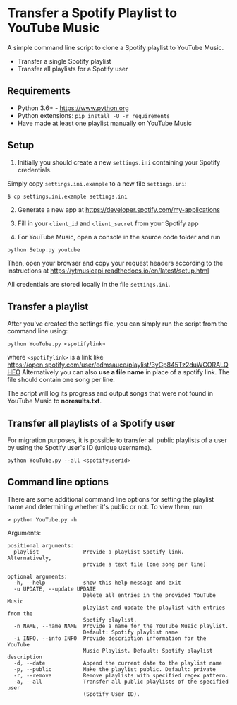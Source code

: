 # Transfer a Spotify Playlist to YouTube Music

A simple command line script to clone a Spotify playlist to YouTube Music.

- Transfer a single Spotify playlist
- Transfer all playlists for a Spotify user


## Requirements

- Python 3.6+ - https://www.python.org
- Python extensions: `pip install -U -r requirements`
- Have made at least one playlist manually on YouTube Music

## Setup

1. Initially you should create a new `settings.ini` containing your Spotify credentials.

Simply copy `settings.ini.example` to a new file `settings.ini`:

```zsh
$ cp settings.ini.example settings.ini
```

2. Generate a new app at https://developer.spotify.com/my-applications

3. Fill in your `client_id` and `client_secret` from your Spotify app

4. For YouTube Music, open a console in the source code folder and run

`python Setup.py youtube`

Then, open your browser and copy your request headers according to the instructions at https://ytmusicapi.readthedocs.io/en/latest/setup.html

All credentials are stored locally in the file `settings.ini`.

## Transfer a playlist

After you've created the settings file, you can simply run the script from the command line using:

`python YouTube.py <spotifylink>`

where `<spotifylink>` is a link like https://open.spotify.com/user/edmsauce/playlist/3yGp845Tz2duWCORALQHFO
Alternatively you can also **use a file name** in place of a spotify link. The file should contain one song per line.

The script will log its progress and output songs that were not found in YouTube Music to **noresults.txt**.

## Transfer all playlists of a Spotify user

For migration purposes, it is possible to transfer all public playlists of a user by using the Spotify user's ID (unique username).

`python YouTube.py --all <spotifyuserid>`


## Command line options

There are some additional command line options for setting the playlist name and determining whether it's public or not. To view them, run

`> python YouTube.py -h`

Arguments:

```
positional arguments:
  playlist              Provide a playlist Spotify link. Alternatively,
                        provide a text file (one song per line)

optional arguments:
  -h, --help            show this help message and exit
  -u UPDATE, --update UPDATE
                        Delete all entries in the provided YouTube Music
                        playlist and update the playlist with entries from the
                        Spotify playlist.
  -n NAME, --name NAME  Provide a name for the YouTube Music playlist.
                        Default: Spotify playlist name
  -i INFO, --info INFO  Provide description information for the YouTube
                        Music Playlist. Default: Spotify playlist description
  -d, --date            Append the current date to the playlist name
  -p, --public          Make the playlist public. Default: private
  -r, --remove          Remove playlists with specified regex pattern.
  -a, --all             Transfer all public playlists of the specified user
                        (Spotify User ID).
```
